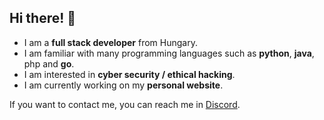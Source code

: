 ## Hi there! 👋

- I am a **full stack developer** from Hungary.
- I am familiar with many programming languages such as **python**, **java**, php and **go**.
- I am interested in **cyber security / ethical hacking**.
- I am currently working on my **personal website**.

If you want to contact me, you can reach me in [Discord](https://discord.com/users/877778571748331561).

